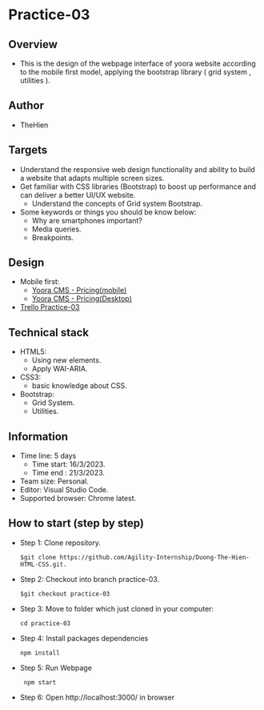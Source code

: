 # Practice-03
## Overview
- This is the design of the webpage interface of yoora website according to the mobile first model, applying the bootstrap library ( grid system , utilities ).
## Author
- TheHien
## Targets
- Understand the responsive web design functionality and ability to build a website that adapts multiple screen sizes.
- Get familiar with CSS libraries (Bootstrap) to boost up performance and can deliver a better UI/UX website.
    - Understand the concepts of Grid system Bootstrap.
- Some keywords or things you should be know below:
    - Why are smartphones important?
    - Media queries.
    - Breakpoints.
## Design
- Mobile first:
  - [Yoora CMS - Pricing(mobile)](https://www.figma.com/proto/vxpGwXCoCTOmemQ77z9UYB/Yoora-CMS?node-id=0-764&scaling=min-zoom&page-id=0%3A1)
  - [Yoora CMS - Pricing(Desktop)](https://www.figma.com/proto/vxpGwXCoCTOmemQ77z9UYB/Yoora-CMS?node-id=0-2213&scaling=min-zoom&page-id=0%3A1)
- [Trello Practice-03](https://trello.com/b/w335SKeb/html-css-practice-03)

## Technical stack
- HTML5:
    - Using new elements.
    - Apply WAI-ARIA.
- CSS3:
    - basic knowledge about CSS.
- Bootstrap:
    - Grid System.
    - Utilities.
## Information
- Time line: 5 days
    - Time start: 16/3/2023.
    - Time end : 21/3/2023.
- Team size: Personal.
- Editor: Visual Studio Code.
- Supported browser: Chrome latest.
## How to start (step by step)
- Step 1: Clone repository.
    ~~~
    $git clone https://github.com/Agility-Internship/Duong-The-Hien-HTML-CSS.git.
    ~~~
- Step 2: Checkout into branch practice-03.
    ~~~
    $git checkout practice-03
    ~~~
- Step 3: Move to folder which just cloned in your computer:
    ~~~
    cd practice-03
    ~~~
- Step 4: Install packages dependencies
    ~~~
    npm install
    ~~~
- Step 5: Run Webpage
    ~~~
     npm start
    ~~~
- Step 6: Open http://localhost:3000/ in browser
